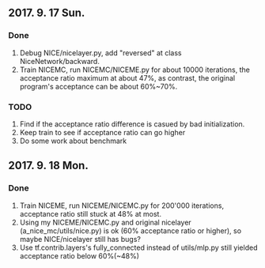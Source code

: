 ## 2017. 9. 17 Sun.

### Done 

1. Debug NICE/nicelayer.py, add "reversed" at class NiceNetwork/backward.
2. Train NICEMC, run NICEMC/NICEME.py for about 10000 iterations, the acceptance ratio maximum at about 47%, as contrast, the original program's acceptance can be about 60%~70%.

### TODO

1. Find if the acceptance ratio difference is casued by bad initialization. 
2. Keep train to see if acceptance ratio can go higher
3. Do some work about benchmark

## 2017. 9. 18 Mon.

### Done

1. Train NICEME, run NICEME/NICEMC.py for 200'000 iterations, acceptance ratio still stuck at 48% at most.
2. Using my NICEME/NICEMC.py and original nicelayer (a_nice_mc/utils/nice.py) is ok (60% acceptance ratio or higher), so maybe NICE/nicelayer still has bugs?
3.  Use tf.contrib.layers's fully_connected instead of utils/mlp.py still yielded acceptance ratio below 60%(~48%)

 